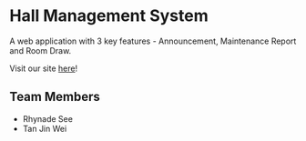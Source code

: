 # Hall Management System 

A web application with 3 key features - Announcement, Maintenance Report and Room Draw. 

Visit our site [here](https://fast-dusk-93610.herokuapp.com)!

## Team Members
- Rhynade See
- Tan Jin Wei

